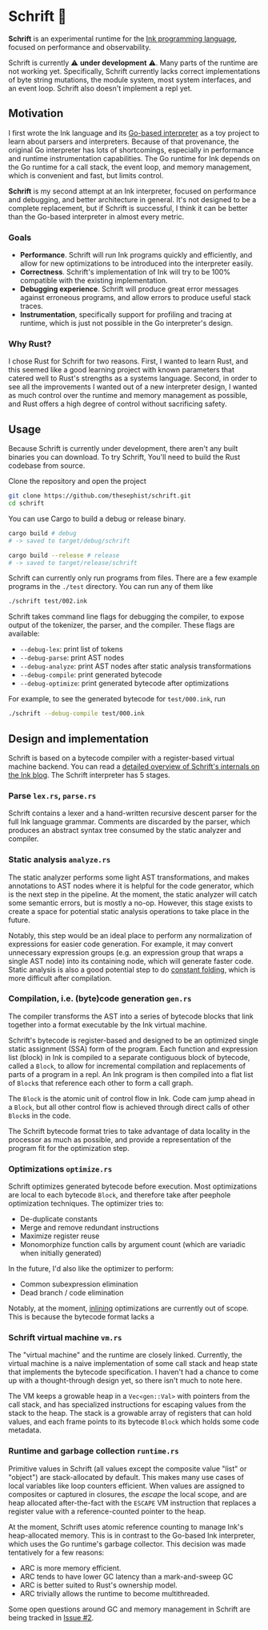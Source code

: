 # Schrift 🚄

**Schrift** is an experimental runtime for the [Ink programming language](https://github.com/thesephist/ink), focused on performance and observability.

Schrift is currently ⚠️ **under development** ⚠️. Many parts of the runtime are not working yet. Specifically, Schrift currently lacks correct implementations of byte string mutations, the module system, most system interfaces, and an event loop. Schrift also doesn't implement a repl yet.

## Motivation

I first wrote the Ink language and its [Go-based interpreter](https://github.com/thesephist/ink) as a toy project to learn about parsers and interpreters. Because of that provenance, the original Go interpreter has lots of shortcomings, especially in performance and runtime instrumentation capabilities. The Go runtime for Ink depends on the Go runtime for a call stack, the event loop, and memory management, which is convenient and fast, but limits control.

**Schrift** is my second attempt at an Ink interpreter, focused on performance and debugging, and better architecture in general. It's not designed to be a complete replacement, but if Schrift is successful, I think it can be better than the Go-based interpreter in almost every metric.

### Goals

- **Performance**. Schrift will run Ink programs quickly and efficiently, and allow for new optimizations to be introduced into the interpreter easily.
- **Correctness**. Schrift's implementation of Ink will try to be 100% compatible with the existing implementation.
- **Debugging experience**. Schrift will produce great error messages against erroneous programs, and allow errors to produce useful stack traces.
- **Instrumentation**, specifically support for profiling and tracing at runtime, which is just not possible in the Go interpreter's design.

### Why Rust?

I chose Rust for Schrift for two reasons. First, I wanted to learn Rust, and this seemed like a good learning project with known parameters that catered well to Rust's strengths as a systems language. Second, in order to see all the improvements I wanted out of a new interpreter design, I wanted as much control over the runtime and memory management as possible, and Rust offers a high degree of control without sacrificing safety.

## Usage

Because Schrift is currently under development, there aren't any built binaries you can download. To try Schrift, You'll need to build the Rust codebase from source.

Clone the repository and open the project

```sh
git clone https://github.com/thesephist/schrift.git
cd schrift
```

You can use Cargo to build a debug or release binary.

```sh
cargo build # debug
# -> saved to target/debug/schrift

cargo build --release # release
# -> saved to target/release/schrift
```

Schrift can currently only run programs from files. There are a few example programs in the `./test` directory. You can run any of them like

```sh
./schrift test/002.ink
```

Schrift takes command line flags for debugging the compiler, to expose output of the tokenizer, the parser, and the compiler. These flags are available:

- `--debug-lex`: print list of tokens
- `--debug-parse`: print AST nodes
- `--debug-analyze`: print AST nodes after static analysis transformations
- `--debug-compile`: print generated bytecode
- `--debug-optimize`: print generated bytecode after optimizations

For example, to see the generated bytecode for `test/000.ink`, run

```sh
./schrift --debug-compile test/000.ink
```

## Design and implementation

Schrift is based on a bytecode compiler with a register-based virtual machine backend. You can read a [detailed overview of Schrift's internals on the Ink blog](https://dotink.co/posts/schrift-code/). The Schrift interpreter has 5 stages.

### Parse `lex.rs`, `parse.rs`

Schrift contains a lexer and a hand-written recursive descent parser for the full Ink language grammar. Comments are discarded by the parser, which produces an abstract syntax tree consumed by the static analyzer and compiler.

### Static analysis `analyze.rs`

The static analyzer performs some light AST transformations, and makes annotations to AST nodes where it is helpful for the code generator, which is the next step in the pipeline. At the moment, the static analyzer will catch some semantic errors, but is mostly a no-op. However, this stage exists to create a space for potential static analysis operations to take place in the future.

Notably, this step would be an ideal place to perform any normalization of expressions for easier code generation. For example, it may convert unnecessary expression groups (e.g. an expression group that wraps a single AST node) into its containing node, which will generate faster code. Static analysis is also a good potential step to do [constant folding](https://en.wikipedia.org/wiki/Constant_folding), which is more difficult after compilation.

### Compilation, i.e. (byte)code generation `gen.rs`

The compiler transforms the AST into a series of bytecode blocks that link together into a format executable by the Ink virtual machine.

Schrift's bytecode is register-based and designed to be an optimized single static assignment (SSA) form of the program. Each function and expression list (block) in Ink is compiled to a separate contiguous block of bytecode, called a `Block`, to allow for incremental compilation and replacements of parts of a program in a repl. An Ink program is then compiled into a flat list of `Block`s that reference each other to form a call graph.

The `Block` is the atomic unit of control flow in Ink. Code cam jump ahead in a `Block`, but all other control flow is achieved through direct calls of other `Block`s in the code.

The Schrift bytecode format tries to take advantage of data locality in the processor as much as possible, and provide a representation of the program fit for the optimization step.

### Optimizations `optimize.rs`

Schrift optimizes generated bytecode before execution. Most optimizations are local to each bytecode `Block`, and therefore take after peephole optimization techniques. The optimizer tries to:

- De-duplicate constants
- Merge and remove redundant instructions
- Maximize register reuse
- Monomorphize function calls by argument count (which are variadic when initially generated)

In the future, I'd also like the optimizer to perform:

- Common subexpression elimination
- Dead branch / code elimination

Notably, at the moment, [inlining](https://en.wikipedia.org/wiki/Inline_expansion) optimizations are currently out of scope. This is because the bytecode format lacks a

### Schrift virtual machine `vm.rs`

The "virtual machine" and the runtime are closely linked. Currently, the virtual machine is a naive implementation of some call stack and heap state that implements the bytecode specification. I haven't had a chance to come up with a thought-through design yet, so there isn't much to note here.

The VM keeps a growable heap in a `Vec<gen::Val>` with pointers from the call stack, and has specialized instructions for escaping values from the stack to the heap. The stack is a growable array of registers that can hold values, and each frame points to its bytecode `Block` which holds some code metadata.

### Runtime and garbage collection `runtime.rs`

Primitive values in Schrift (all values except the composite value "list" or "object") are stack-allocated by default. This makes many use cases of local variables like loop counters efficient. When values are assigned to composites or captured in closures, the _escape_ the local scope, and are heap allocated after-the-fact with the `ESCAPE` VM instruction that replaces a register value with a reference-counted pointer to the heap.

At the moment, Schrift uses atomic reference counting to manage Ink's heap-allocated memory. This is in contrast to the Go-based Ink interpreter, which uses the Go runtime's garbage collector. This decision was made tentatively for a few reasons:

- ARC is more memory efficient.
- ARC tends to have lower GC latency than a mark-and-sweep GC
- ARC is better suited to Rust's ownership model.
- ARC trivially allows the runtime to become multithreaded.

Some open questions around GC and memory management in Schrift are being tracked in [Issue #2](https://github.com/thesephist/schrift/issues/2).
